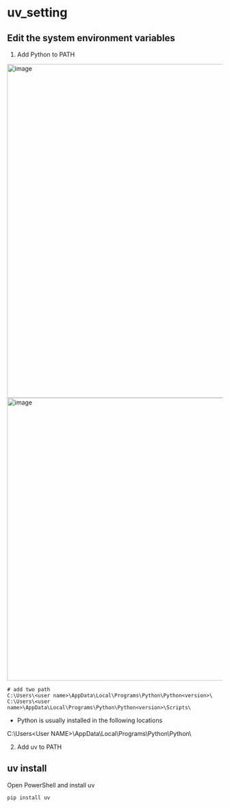 # uv_setting

## Edit the system environment variables

1. Add Python to PATH

<img width="1152" height="778" alt="image" src="https://github.com/user-attachments/assets/cbece896-4e08-4742-ae80-db509d09eef3" />

<img width="676" height="659" alt="image" src="https://github.com/user-attachments/assets/922f02a1-d739-49af-8316-67e5f74d1cdd" />



```
# add two path
C:\Users\<user name>\AppData\Local\Programs\Python\Python<version>\
C:\Users\<user name>\AppData\Local\Programs\Python\Python<version>\Scripts\
```
* Python is usually installed in the following locations

C:\Users\<User NAME>\AppData\Local\Programs\Python\Python<version>\

2. Add uv to PATH

## uv install

Open PowerShell and install uv
```
pip install uv
```

